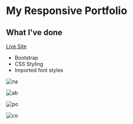 # My Responsive Portfolio


## What I've done
[Live Site](https://montykun.github.io/resposivePortfolio/index)
* Bootstrap
* CSS Styling
* Imported font styles

![na](https://gyazo.com/88e903bfed3ca7b2e566f47dfe057aef)

![ab](https://gyazo.com/1c3f8cc02949f1f485e29d3eade116e5)

![po](https://gyazo.com/fdc57af8bac14f50002308c6a34bed11)

![co](https://gyazo.com/657fbfd735500161db22698d3fbf7445)